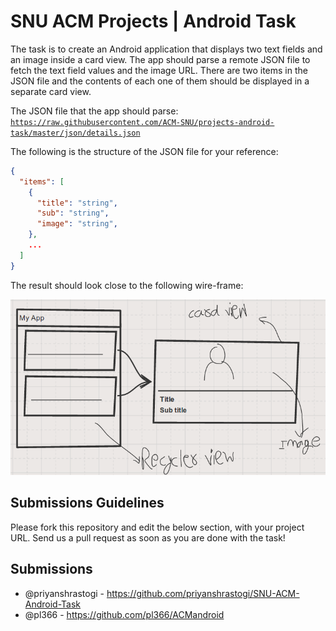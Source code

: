 # SNU ACM Projects | Android Task

The task is to create an Android application that displays two text fields and an image inside a card view. The app should parse a remote JSON file to fetch the text field values and the image URL. There are two items in the JSON file and the contents of each one of them should be displayed in a separate card view.

The JSON file that the app should parse: [`https://raw.githubusercontent.com/ACM-SNU/projects-android-task/master/json/details.json`](https://raw.githubusercontent.com/ACM-SNU/projects-android-task/master/json/details.json)

The following is the structure of the JSON file for your reference:
```json
{
  "items": [
    {
      "title": "string",
      "sub": "string",
      "image": "string",
    },
    ...
  ]
}
```

The result should look close to the following wire-frame:

![](https://raw.githubusercontent.com/ACM-SNU/projects-android-task/master/img/draw_1.png)

## Submissions Guidelines

Please fork this repository and edit the below section, with your project URL. Send us a pull request as soon as you are done with the task!

## Submissions

- @priyanshrastogi - https://github.com/priyanshrastogi/SNU-ACM-Android-Task
- @pl366 - https://github.com/pl366/ACMandroid

